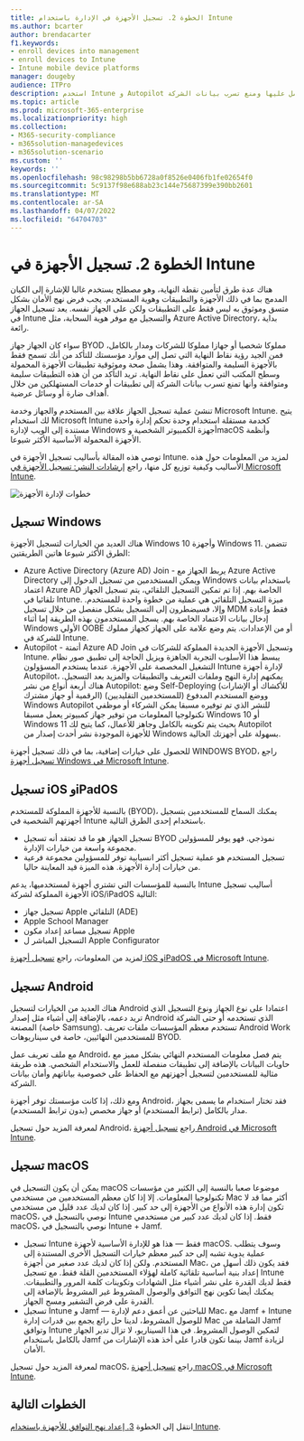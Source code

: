 ```yaml
---
title: الخطوة 2. تسجيل الأجهزة في الإدارة باستخدام Intune
ms.author: bcarter
author: brendacarter
f1.keywords:
- enroll devices into management
- enroll devices to Intune
- Intune mobile device platforms
manager: dougeby
audience: ITPro
description: استخدم Intune و Autopilot لتسجيل الأجهزة في الإدارة لضمان توافق التطبيقات التي تعمل عليها ومنع تسرب بيانات الشركة.
ms.topic: article
ms.prod: microsoft-365-enterprise
ms.localizationpriority: high
ms.collection:
- M365-security-compliance
- m365solution-managedevices
- m365solution-scenario
ms.custom: ''
keywords: ''
ms.openlocfilehash: 98c98298b5bb6728a0f8526e0406fb1fe02654f0
ms.sourcegitcommit: 5c9137f98e688ab23c144e75687399e390bb2601
ms.translationtype: MT
ms.contentlocale: ar-SA
ms.lasthandoff: 04/07/2022
ms.locfileid: "64704703"
---
```

# <a name="step-2-enroll-devices-to-intune"></a>الخطوة 2. تسجيل الأجهزة في Intune

هناك عدة طرق لتأمين نقطة النهاية، وهو مصطلح يستخدم غالبا للإشارة إلى الكيان المدمج بما في ذلك الأجهزة والتطبيقات وهوية المستخدم. يجب فرض نهج الأمان بشكل متسق وموثوق به ليس فقط على التطبيقات ولكن على الجهاز نفسه. يعد تسجيل الجهاز في Intune والتسجيل مع موفر هوية السحابة، مثل Azure Active Directory، بداية رائعة.

سواء كان الجهاز جهاز BYOD مملوكا شخصيا أو جهازا مملوكا للشركات ومدار بالكامل، فمن الجيد رؤية نقاط النهاية التي تصل إلى موارد مؤسستك للتأكد من أنك تسمح فقط بالأجهزة السليمة والمتوافقة. وهذا يشمل صحة وموثوقية تطبيقات الأجهزة المحمولة وسطح المكتب التي تعمل على نقاط النهاية. تريد التأكد من أن هذه التطبيقات سليمة ومتوافقة وأنها تمنع تسرب بيانات الشركة إلى تطبيقات أو خدمات المستهلكين من خلال أهداف ضارة أو وسائل عرضية.

تنشئ عملية تسجيل الجهاز علاقة بين المستخدم والجهاز وخدمة Microsoft Intune. يتيح لك استخدام Microsoft Intune كخدمة مستقلة استخدام وحدة تحكم إدارة واحدة مستندة إلى الويب لإدارة Windows أجهزة الكمبيوتر الشخصية وmacOS وأنظمة الأجهزة المحمولة الأساسية الأكثر شيوعا.

توصي هذه المقالة بأساليب تسجيل الأجهزة في Intune. لمزيد من المعلومات حول هذه الأساليب وكيفية توزيع كل منها، راجع [إرشادات النشر: تسجيل الأجهزة في Microsoft Intune](/mem/intune/fundamentals/deployment-guide-enrollment).

![خطوات لإدارة الأجهزة](../media/devices/intune-mdm-steps-1.png#lightbox)

## <a name="windows-enrollment"></a>تسجيل Windows
هناك العديد من الخيارات لتسجيل الأجهزة Windows 10 وأجهزة Windows 11. تتضمن الطرق الأكثر شيوعا هاتين الطريقتين:

- Azure Active Directory (Azure AD) Join - يربط الجهاز مع Azure Active Directory ويمكن المستخدمين من تسجيل الدخول إلى Windows باستخدام بيانات اعتماد Azure AD الخاصة بهم. إذا تم تمكين التسجيل التلقائي، يتم تسجيل الجهاز تلقائيا في Intune. ميزة التسجيل التلقائي هي عملية من خطوة واحدة للمستخدم. وإلا، فسيضطرون إلى التسجيل بشكل منفصل من خلال تسجيل MDM فقط وإعادة إدخال بيانات الاعتماد الخاصة بهم. يسجل المستخدمون بهذه الطريقة إما أثناء Windows الأولي OOBE أو من الإعدادات. يتم وضع علامة على الجهاز كجهاز مملوك للشركة في Intune.
- Autopilot - أتمتة Azure AD Join وتسجيل الأجهزة الجديدة المملوكة للشركات في Intune. يبسط هذا الأسلوب التجربة الجاهزة ويزيل الحاجة إلى تطبيق صور نظام التشغيل المخصصة على الأجهزة. عندما يستخدم المسؤولون Intune لإدارة أجهزة Autopilot، يمكنهم إدارة النهج وملفات التعريف والتطبيقات والمزيد بعد التسجيل. هناك أربعة أنواع من نشر Autopilot: وضع Self-Deploying (للأكشاك أو الإشارات الرقمية أو جهاز مشترك) ووضع المستخدم المدفوع (للمستخدمين التقليديين) Windows Autopilot للنشر الذي تم توفيره مسبقا يمكن الشركاء أو موظفي تكنولوجيا المعلومات من توفير جهاز كمبيوتر يعمل مسبقا Windows 10 أو Windows 11  بحيث يتم تكوينه بالكامل وجاهز للأعمال، كما يتيح لك Autopilot للأجهزة الموجودة نشر أحدث إصدار من Windows بسهولة على أجهزتك الحالية.

للحصول على خيارات إضافية، بما في ذلك تسجيل أجهزة WINDOWS BYOD، راجع [تسجيل أجهزة Windows في Microsoft Intune](/mem/intune/fundamentals/deployment-guide-enrollment-windows).

## <a name="ios-and-ipados-enrollment"></a>تسجيل iOS وiPadOS

بالنسبة للأجهزة المملوكة للمستخدم (BYOD)، يمكنك السماح للمستخدمين بتسجيل أجهزتهم الشخصية في Intune باستخدام إحدى الطرق التالية.
- تسجيل الجهاز هو ما قد تعتقد أنه تسجيل BYOD نموذجي. فهو يوفر للمسؤولين مجموعة واسعة من خيارات الإدارة.
- تسجيل المستخدم هو عملية تسجيل أكثر انسيابية توفر للمسؤولين مجموعة فرعية من خيارات إدارة الأجهزة. هذه الميزة قيد المعاينة حاليا.

بالنسبة للمؤسسات التي تشتري أجهزة لمستخدميها، يدعم Intune أساليب تسجيل الأجهزة المملوكة لشركة iOS/iPadOS التالية:
- تسجيل جهاز Apple التلقائي (ADE)
- Apple School Manager
- تسجيل مساعد إعداد مكون Apple
- التسجيل المباشر ل Apple Configurator

لمزيد من المعلومات، راجع [تسجيل أجهزة iOS وiPadOS في Microsoft Intune](/mem/intune/fundamentals/deployment-guide-enrollment-ios-ipados).

## <a name="android-enrollment"></a>تسجيل Android 

هناك العديد من الخيارات لتسجيل Android اعتمادا على نوع الجهاز ونوع التسجيل الذي تريد دعمه، بالإضافة إلى أشياء مثل إصدار Android الذي تستخدمه أو حتى الشركة المصنعة (خاصة Samsung). تستخدم معظم المؤسسات ملفات تعريف Android Work للمستخدمين النهائيين، خاصة في سيناريوهات BYOD. 

مع ملف تعريف عمل Android، يتم فصل معلومات المستخدم النهائي بشكل مميز مع حاويات البيانات بالإضافة إلى تطبيقات منفصلة للعمل والاستخدام الشخصي. هذه طريقة مثالية للمستخدمين لتسجيل أجهزتهم مع الحفاظ على خصوصية بياناتهم وأمان بيانات الشركة. 

ومع ذلك، إذا كانت مؤسستك توفر أجهزة Android، فقد تختار استخدام ما يسمى بجهاز مدار بالكامل (ترابط المستخدم) أو جهاز مخصص (بدون ترابط المستخدم).

لمعرفة المزيد حول تسجيل Android، راجع [تسجيل أجهزة Android في Microsoft Intune](/mem/intune/fundamentals/deployment-guide-enrollment-android).

## <a name="macos-enrollment"></a>تسجيل macOS

يمكن أن يكون التسجيل في macOS موضوعا صعبا بالنسبة إلى الكثير من مؤسسات تكنولوجيا المعلومات. إلا إذا كان معظم المستخدمين من مستخدمي Mac أكثر مما قد لا تكون إدارة هذه الأنواع من الأجهزة إلى حد كبير. إذا كان لديك عدد قليل من مستخدمي macOS، نوصي بالتسجيل في Intune فقط. إذا كان لديك عدد كبير من مستخدمي macOS، نوصي بالتسجيل في Intune + Jamf.  
- تسجيل Intune فقط — هذا هو للإدارة الأساسية لأجهزة macOS. وسوف يتطلب عملية يدوية تشبه إلى حد كبير معظم خيارات التسجيل الأخرى المستندة إلى المستخدم. ولكن إذا كان لديك عدد صغير من أجهزة Mac، فقد يكون ذلك أسهل من إعداد بنية أساسية تلقائية كاملة لهؤلاء المستخدمين القلة فقط. مع تسجيل Intune فقط لديك القدرة على نشر أشياء مثل الشهادات وتكوينات كلمة المرور والتطبيقات. يمكنك أيضا تكوين نهج التوافق والوصول المشروط غير المشروط بالإضافة إلى القدرة على فرض التشفير ومسح الجهاز. 
- تسجيل Intune و Jamf — للباحثين عن أعمق دعم لإدارة Mac، مع Jamf + Intune للوصول المشروط، لدينا حل رائع يجمع بين قدرات إدارة Mac الشاملة من Jamf وتوافق Intune لتمكين الوصول المشروط. في هذا السيناريو، لا تزال تدير الجهاز بالكامل باستخدام Jamf بينما تكون قادرا على أخذ هذه الإشارات من Jamf لزيادة الأمان.

لمعرفة المزيد حول تسجيل macOS، راجع [تسجيل أجهزة macOS في Microsoft Intune](/mem/intune/fundamentals/deployment-guide-enrollment-macos).

## <a name="next-steps"></a>الخطوات التالية

انتقل إلى الخطوة [3. إعداد نهج التوافق للأجهزة باستخدام Intune](manage-devices-with-intune-compliance-policies.md).

